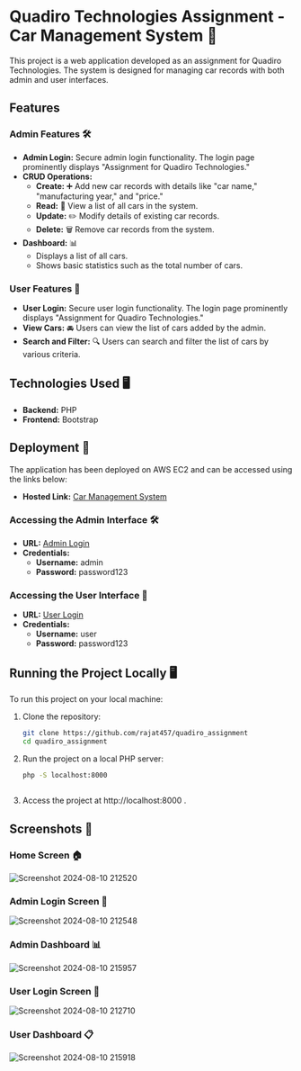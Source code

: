 # Quadiro Technologies Assignment - Car Management System 🚗

This project is a web application developed as an assignment for Quadiro Technologies. The system is designed for managing car records with both admin and user interfaces.

## Features

### Admin Features 🛠️
- **Admin Login:** Secure admin login functionality. The login page prominently displays "Assignment for Quadiro Technologies."
- **CRUD Operations:** 
  - **Create:** ➕ Add new car records with details like "car name," "manufacturing year," and "price."
  - **Read:** 📖 View a list of all cars in the system.
  - **Update:** ✏️ Modify details of existing car records.
  - **Delete:** 🗑️ Remove car records from the system.
- **Dashboard:** 📊
  - Displays a list of all cars.
  - Shows basic statistics such as the total number of cars.

### User Features 👤
- **User Login:** Secure user login functionality. The login page prominently displays "Assignment for Quadiro Technologies."
- **View Cars:** 🚘 Users can view the list of cars added by the admin.
- **Search and Filter:** 🔍 Users can search and filter the list of cars by various criteria.

## Technologies Used 🖥️
- **Backend:** PHP
- **Frontend:** Bootstrap

## Deployment 🚀
The application has been deployed on AWS EC2 and can be accessed using the links below:

- **Hosted Link:** [Car Management System](http://3.25.54.232/quadiro_assignment/)

### Accessing the Admin Interface 🛠️

- **URL:** [Admin Login](http://3.25.54.232/quadiro_assignment/controllers/login.php)
- **Credentials:** 
  - **Username:** admin
  - **Password:** password123

### Accessing the User Interface 👤

- **URL:** [User Login](http://3.25.54.232/quadiro_assignment/user/login.php)
- **Credentials:** 
  - **Username:** user
  - **Password:** password123

## Running the Project Locally 🖥️

To run this project on your local machine:

1. Clone the repository:
   ```bash
   git clone https://github.com/rajat457/quadiro_assignment
   cd quadiro_assignment

2. Run the project on a local PHP server:
   ```bash
   php -S localhost:8000
 
3. Access the project at http://localhost:8000 .

 ## Screenshots 📸

### Home Screen 🏠
![Screenshot 2024-08-10 212520](https://github.com/user-attachments/assets/009d26ba-f270-4d79-a141-94ab4fc35902)


### Admin Login Screen 🔑
![Screenshot 2024-08-10 212548](https://github.com/user-attachments/assets/6c87ec20-9530-41bb-ac07-d2075290cfd0)


### Admin Dashboard 📊
![Screenshot 2024-08-10 215957](https://github.com/user-attachments/assets/0c9ad59b-bb5d-4dc0-a68b-964e66facb4b)


### User Login Screen 🔑
![Screenshot 2024-08-10 212710](https://github.com/user-attachments/assets/83876e18-4609-477e-987a-13884bf8c15b)


### User Dashboard 📋
![Screenshot 2024-08-10 215918](https://github.com/user-attachments/assets/d517dc7e-e268-401f-ac1a-ae50a84764b0)

